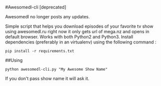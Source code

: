 #Awesomedl-cli [deprecated]

Awesomedl no longer posts any updates.

Simple script that helps you download episodes of your favorite tv show using awesomedl.ru right now it only gets url of mega.nz and opens in default browser.
Works with both Python2 and Python3.
Install dependencies (preferably in an virtualenv) using the following command :

```
pip install -r requirements.txt
```

##Using

```
python awesomedl-cli.py "My Awesome Show Name"
```

If you don't pass show name it will ask it.
